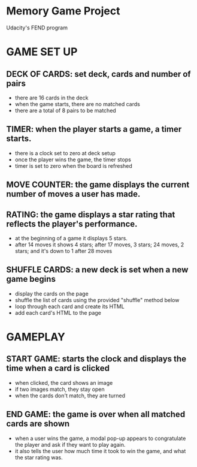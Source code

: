 # Memory Game Project
Udacity's FEND program

# GAME SET UP

## DECK OF CARDS: set deck, cards and number of pairs
- there are 16 cards in the deck
- when the game starts, there are no matched cards
- there are a total of 8 pairs to be matched


## TIMER: when the player starts a game, a timer starts.
- there is a clock set to zero at deck setup
- once the player wins the game, the timer stops
- timer is set to zero when the board is refreshed


## MOVE COUNTER: the game displays the current number of moves a user has made.

## RATING: the game displays a star rating that reflects the player's performance.
- at the beginning of a game it displays 5 stars.
- after 14 moves it shows 4 stars; after 17 moves, 3 stars; 24 moves, 2 stars; and it's down to 1 after 28 moves


## SHUFFLE CARDS: a new deck is set when a new game begins
- display the cards on the page
- shuffle the list of cards using the provided "shuffle" method below
- loop through each card and create its HTML
- add each card's HTML to the page

# GAMEPLAY

## START GAME: starts the clock and displays the time when a card is clicked
- when clicked, the card shows an image
- if two images match, they stay open
- when the cards don't match, they are turned 

## END GAME: the game is over when all matched cards are shown
- when a user wins the game, a modal pop-up appears to congratulate the player and ask if they want to play again.
- it also tells the user how much time it took to win the game, and what the star rating was.
